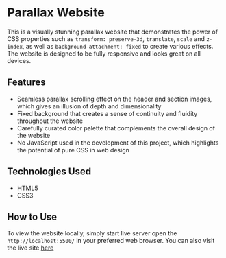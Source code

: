 # Parallax Website

This is a visually stunning parallax website that demonstrates the power of CSS properties such as `transform: preserve-3d`, `translate`, `scale` and `z-index`, as well as `background-attachment: fixed` to create various effects. The website is designed to be fully responsive and looks great on all devices.

## Features

- Seamless parallax scrolling effect on the header and section images, which gives an illusion of depth and dimensionality
- Fixed background that creates a sense of continuity and fluidity throughout the website
- Carefully curated color palette that complements the overall design of the website
- No JavaScript used in the development of this project, which highlights the potential of pure CSS in web design

## Technologies Used

- HTML5
- CSS3

## How to Use

To view the website locally, simply start live server open the `http://localhost:5500/` in your preferred web browser. You can also visit the live site [here](https://abhijitsarode.github.io/Parallax-Website/)
